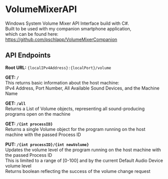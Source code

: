 # VolumeMixerAPI
Windows System Volume Mixer API Interface build with C#.<br>
Built to be used with my companion smartphone application,<br>
which can be found here:<br>
https://github.com/pschlapp/VolumeMixerCompanion

## API Endpoints
<b>Root URL:</b> `{localIPv4Address}:{localPort}/volume`

<b>GET: `/`</b><br>
This returns basic information about the host machine:<br>
IPv4 Address, Port Number, All Available Sound Devices, and the Machine Name

<b>GET: `/all`</b><br>
Returns a List of Volume objects, representing all sound-producing programs open on the machine

<b>GET: `/{int processID}`</b><br>
Returns a single Volume object for the program running on the host machine with the passed Process ID

<b>PUT: `/{int processID}/{int newVolume}`</b><br>
Updates the volume level of the program running on the host machine with the passed Process ID<br>
This is limited to a range of [0-100] and by the current Default Audio Device volume level<br>
Returns boolean reflecting the success of the volume change request
